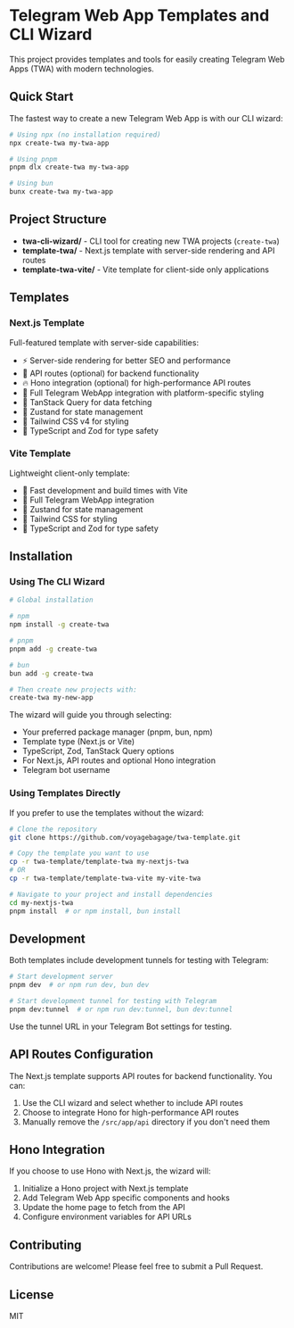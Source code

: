 # Telegram Web App Templates and CLI Wizard

This project provides templates and tools for easily creating Telegram Web Apps (TWA) with modern technologies.

## Quick Start

The fastest way to create a new Telegram Web App is with our CLI wizard:

```bash
# Using npx (no installation required)
npx create-twa my-twa-app

# Using pnpm
pnpm dlx create-twa my-twa-app

# Using bun
bunx create-twa my-twa-app
```

## Project Structure

- **twa-cli-wizard/** - CLI tool for creating new TWA projects (`create-twa`)
- **template-twa/** - Next.js template with server-side rendering and API routes
- **template-twa-vite/** - Vite template for client-side only applications

## Templates

### Next.js Template

Full-featured template with server-side capabilities:

- ⚡ Server-side rendering for better SEO and performance
- 🔌 API routes (optional) for backend functionality
- 🔥 Hono integration (optional) for high-performance API routes
- 📱 Full Telegram WebApp integration with platform-specific styling
- 🔄 TanStack Query for data fetching
- 🧁 Zustand for state management
- 🎨 Tailwind CSS v4 for styling
- 🧰 TypeScript and Zod for type safety

### Vite Template

Lightweight client-only template:

- 🚀 Fast development and build times with Vite
- 📱 Full Telegram WebApp integration
- 🧁 Zustand for state management
- 🎨 Tailwind CSS for styling
- 🧰 TypeScript and Zod for type safety

## Installation

### Using The CLI Wizard

```bash
# Global installation

# npm
npm install -g create-twa

# pnpm
pnpm add -g create-twa

# bun
bun add -g create-twa

# Then create new projects with:
create-twa my-new-app
```

The wizard will guide you through selecting:

- Your preferred package manager (pnpm, bun, npm)
- Template type (Next.js or Vite)
- TypeScript, Zod, TanStack Query options
- For Next.js, API routes and optional Hono integration
- Telegram bot username

### Using Templates Directly

If you prefer to use the templates without the wizard:

```bash
# Clone the repository
git clone https://github.com/voyagebagage/twa-template.git

# Copy the template you want to use
cp -r twa-template/template-twa my-nextjs-twa
# OR
cp -r twa-template/template-twa-vite my-vite-twa

# Navigate to your project and install dependencies
cd my-nextjs-twa
pnpm install  # or npm install, bun install
```

## Development

Both templates include development tunnels for testing with Telegram:

```bash
# Start development server
pnpm dev  # or npm run dev, bun dev

# Start development tunnel for testing with Telegram
pnpm dev:tunnel  # or npm run dev:tunnel, bun dev:tunnel
```

Use the tunnel URL in your Telegram Bot settings for testing.

## API Routes Configuration

The Next.js template supports API routes for backend functionality. You can:

1. Use the CLI wizard and select whether to include API routes
2. Choose to integrate Hono for high-performance API routes
3. Manually remove the `/src/app/api` directory if you don't need them

## Hono Integration

If you choose to use Hono with Next.js, the wizard will:

1. Initialize a Hono project with Next.js template
2. Add Telegram Web App specific components and hooks
3. Update the home page to fetch from the API
4. Configure environment variables for API URLs

## Contributing

Contributions are welcome! Please feel free to submit a Pull Request.

## License

MIT
